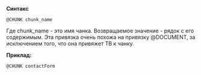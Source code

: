 **Синтакс**
```
@CHUNK chunk_name
```
Где chunk_name - это имя чанка. Возвращаемое значение - рядок с его содержимым.
Эта привязка очень похожа на привязку @DOCUMENT, за исключением того, что она привяжет ТВ к чанку.

**Приклад:**
```
@CHUNK contactForm
````
